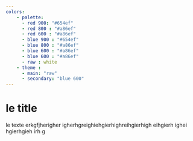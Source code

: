 ```yaml
---
colors:
    - palette:
      - red 900: "#654ef"
      - red 800 : "#a86ef"
      - red 600 : "#a86ef"
      - blue 900 : "#654ef"
      - blue 800 : "#a86ef"
      - blue 600 : "#a86ef"
      - blue 600 : "#a86ef"
      - raw : white
    - theme :
      - main: "raw"
      - secondary: "blue 600"
---
```


# le title

le texte
erkgfjherigher igherhgreighiehgierhighreihgierhigh eihgierh ighei hgierhgieh irh g
